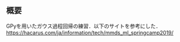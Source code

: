 ## 概要

GPyを用いたガウス過程回帰の練習．以下のサイトを参考にした．
https://hacarus.com/ja/information/tech/mmds_ml_springcamp2019/